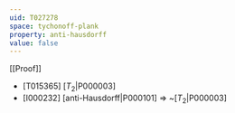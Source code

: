 ```yaml
---
uid: T027278
space: tychonoff-plank
property: anti-hausdorff
value: false
---
```

[[Proof]]

* [T015365] [$T_2$|P000003]
* [I000232] [anti-Hausdorff|P000101] => ~[$T_2$|P000003]

